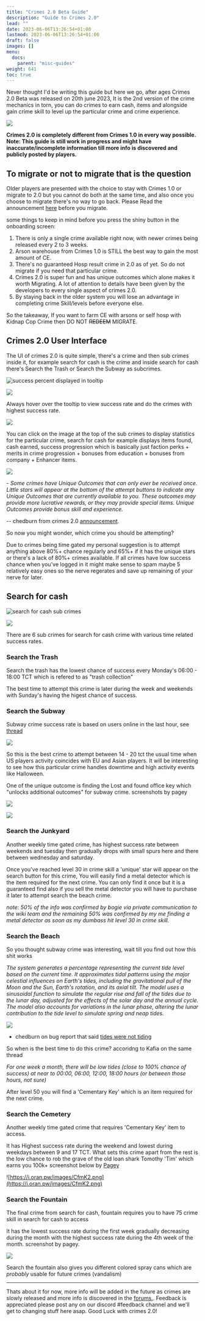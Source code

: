 ```yaml
---
title: "Crimes 2.0 Beta Guide"
description: "Guide to Crimes 2.0"
lead: ""
date: 2023-06-06T13:26:54+01:00
lastmod: 2023-06-06T13:26:54+01:00
draft: false
images: []
menu:
  docs:
    parent: "misc-guides"
weight: 641
toc: true
---
```


Never thought I'd be writing this guide but here we go, after ages Crimes 2.0 Beta was released on 20th june 2023, It is the 2nd version of the crime mechanics in torn, you can do crimes to earn cash, items and alongside gain crime skill to level up the particular crime and crime experience.

![](https://i.oran.pw/images/NuzpP.jpeg)

**Crimes 2.0 is completely different from Crimes 1.0 in every way possible. Note: This guide is still work in progress and might have inaccurate/incomplete information till more info is discovered and publicly posted by players.**

## To migrate or not to migrate that is the question

Older players are presented with the choice to stay with Crimes 1.0 or migrate to 2.0 but you cannot do both at the same time, and also once you choose to migrate there's no way to go back. Please Read the announcement [here](https://www.torn.com/forums.php#/p=threads&f=1&t=16337792&b=0&a=0) before you migrate.

some things to keep in mind before you press the shiny button in the onboarding screen:

1. There is only a single crime available right now, with newer crimes being released every 2 to 3 weeks.
2. Arson warehouse from Crimes 1.0 is STILL the best way to gain the most amount of CE.
3. There's no guaranteed Hosp result crime in 2.0 as of yet. So do not migrate if you need that particular crime.
4. Crimes 2.0 is super fun and has unique outcomes which alone makes it worth Migrating. A lot of attention to details have been given by the developers to every single aspect of crimes 2.0.
5. By staying back in the older system you will lose an advantage in completing crime Skill/levels before everyone else.

So the takeaway, If you want to farm CE with arsons or self hosp with Kidnap Cop Crime then DO NOT ~~REDEEM~~ MIGRATE.

## Crimes 2.0 User Interface

The UI of crimes 2.0 is quite simple, there's a crime and then sub crimes inside it, for example search for cash is the crime and inside search for cash there's
Search the Trash or Search the Subway as subcrimes.

![success percent displayed in tooltip](https://i.oran.pw/images/VW32k.png)

![](https://i.oran.pw/images/ueiNi.png)

Always hover over the tooltip to view success rate and do the crimes with highest success rate.

![](https://i.oran.pw/images/NRHYi.png)

You can click on the image at the top of the sub crimes to display statistics for the particular crime, search for cash for example displays items found, cash earned, success progression which is basically just faction perks + merits in crime progression + bonuses from education + bonuses from company + Enhancer items.

![](https://i.oran.pw/images/MuWJQ.png)

_- Some crimes have Unique Outcomes that can only ever be received once. Little stars will appear at the bottom of the attempt buttons to indicate any Unique Outcomes that are currently available to you. These outcomes may provide more lucrative rewards, or they may provide special items. Unique Outcomes provide bonus skill and experience._

-- chedburn from crimes 2.0 [announcement](https://www.torn.com/forums.php#/p=threads&f=1&t=16337792&b=0&a=0).

So now you might wonder, which crime you should be attempting?

Due to crimes being time gated my personal suggestion is to attempt anything above 80%+ chance regularly and 65%+ if it has the unique stars or there's a lack of 80%+ crimes available. If all crimes have low success chance when you've logged in it might make sense to spam maybe 5 relatively easy ones so the nerve regerates and save up remaining of your nerve for later.

## Search for cash

![ search for cash sub crimes](https://i.oran.pw/images/rZr4r.png)

![](https://i.oran.pw/images/NRHYi.png)

There are 6 sub crimes for search for cash crime with various time related success rates.

### Search the Trash

Search the trash has the lowest chance of success every Monday's 06:00 - 18:00 TCT which is refered to as "trash collection"

The best time to attempt this crime is later during the week and weekends with Sunday's having the higest chance of success.

### Search the Subway

Subway crime success rate is based on users online in the last hour, see [thread](https://www.torn.com/forums.php#/p=threads&f=2&t=16338383)

![](https://i.imgur.com/d6HvGsi.png)

So this is the best crime to attempt between 14 - 20 tct the usual time when US players activity coincides with EU and Asian players. It will be interesting to see how this particular crime handles downtime and high activity events like Halloween.

One of the unique outcome is finding the Lost and found office key which "unlocks additional outcomes" for subway crime. screenshots by pagey

![](https://i.oran.pw/images/XdmRr.png)

![](https://i.oran.pw/images/P3Wfq.png)

### Search the Junkyard

Another weekly time gated crime, has highest success rate between weekends and tuesday then gradually drops with small spurs here and there between wednesday and saturday.

Once you've reached level 30 in crime skill a 'unique' star will appear on the search button for this crime, You will easily find a metal detector which is the item required for the next crime. You can only find it once but it is a guaranteed find also if you sell the metal detector you will have to purchase it later to attempt search the beach crime.

_note: 50% of the info was confirmed by bogie via private communication to the wiki team and the remaining 50% was confirmed by my me finding a metal detector as soon as my dumbass hit level 30 in crime skill._

### Search the Beach

So you thought subway crime was interesting, wait till you find out how this shit works

_The system generates a percentage representing the current tide level based on the current time. It approximates tidal patterns using the major celestial influences on Earth's tides, including the gravitational pull of the Moon and the Sun, Earth's rotation, and its axial tilt. The model uses a sinusoidal function to simulate the regular rise and fall of the tides due to the lunar day, adjusted for the effects of the solar day and the annual cycle. The model also accounts for variations in the lunar phase, altering the lunar contribution to the tide level to simulate spring and neap tides._

![](https://i.gyazo.com/d0e5b1684740d67fa0ba38a286bc9c53.png)

- chedburn on bug report that said [tides were not tiding](https://www.torn.com/forums.php#/p=threads&f=2&t=16338098&b=0&a=0)

So when is the best time to do this crime? accoridng to Kafia on the same thread

_For one week a month, there will be low tides (close to 100% chance of success) at near to 00:00, 06:00, 12:00, 18:00 hours (or between those hours, not sure)_

After level 50 you will find a 'Cementary Key' which is an item required for the next crime.

### Search the Cemetery

Another weekly time gated crime that requires 'Cementary Key' item to access.

It has Highest success rate during the weekend and lowest during weekdays between 9 and 17 TCT. What sets this crime apart from the rest is the low chance to rob the grave of the old loan shark Tomothy 'Tim' which earns you 100k+ screenshot below by [Pagey](https://www.torn.com/profiles.php?XID=2129946)

![https://i.oran.pw/images/CfmK2.png](https://i.oran.pw/images/CfmK2.png)

### Search the Fountain

The final crime from search for cash, fountain requires you to have 75 crime skill in search for cash to access

It has the lowest success rate during the first week gradually decreasing during the month with the highest success rate during the 4th week of the month. screenshot by pagey.

![](https://i.oran.pw/images/dD73h.png)

Search the fountain also gives you different colored spray cans which are _probably_ usable for future crimes (vandalism)

---

Thats about it for now, more info will be added in the future as crimes are slowly released and more info is discovered in the [forums.](https://www.torn.com/forums.php#/p=threads&f=2&t=16337804&b=0&a=0). Feedback is appreciated please post any on our discord #feedback channel and we'll get to changing stuff here asap. Good Luck with crimes 2.0!
